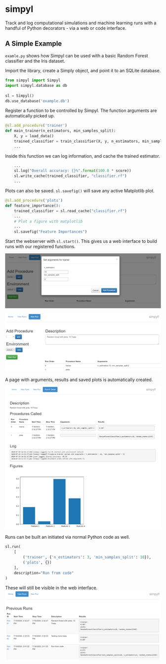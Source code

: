 # simpyl

Track and log computational simulations and machine learning runs with a
handful of Python decorators - via a web or code interface.

## A Simple Example

`examle.py` shows how Simpyl can be used with a basic Random Forest classifier
and the Iris dataset.

Import the library, create a Simply object, and point it to an SQLite database.
```python
from simpyl import Simpyl
import simpyl.database as db

sl = Simpyl()
db.use_database('example.db')
```

Register a function to be controlled by Simpyl. The function arguments are automatically
picked up.
```python
@sl.add_procedure('trainer')
def main_trainer(n_estimators, min_samples_split):
    X, y = load_data()
    trained_classifier = train_classifier(X, y, n_estimators, min_samples_split)
    ...
```

Inside this function we can log information, and cache the trained estimator.
```python
    ...
    sl.log("Overall accuracy: {}%".format(100.0 * score))
    sl.write_cache(trained_classifier, "classifier.rf")
    ...
```

Plots can also be saved. `sl.savefig()` will save any active Matplotlib plot.
```python
@sl.add_procedure('plots')
def feature_importance():
    trained_classifier = sl.read_cache("classifier.rf")
    ...
    # Plot a figure with matplotlib
    ...
    sl.savefig("Feature Importances")
```

Start the webserver with `sl.start()`. This gives us a web interface
to build runs with our registered functions.

![Add procedure](/docs/add_procedure.png)

![Add procedure](/docs/setup_run.png)

A page with arguments, results and saved plots is automatically created.

![Add procedure](/docs/run_details.png)

Runs can be built an initiated via normal Python code as well.
```python
sl.run(
    [
        ('trainer', {'n_estimators': 3, 'min_samples_split': 10}),
        ('plots', {})
    ],
    description="Run from code"
)
```

These will still be visible in the web interface.
![Add procedure](/docs/run_list.png)